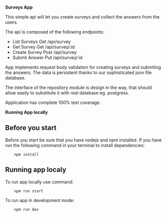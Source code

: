 **Surveys App**

This simple api will let you create surveys and collect the answers from the users.

The api is composed of the following endpoints:

- List Surveys Get /api/survey
- Get Survey Get /api/survey/:id
- Create Survey Post /api/survey
- Submit Answer Put /api/survey/:id

App implements request body validation for creating surveys and submiting the answers.
The data is persistent thanks to our sophisticated json file database.

The interface of the repository module is design in the way,
that should allow easily to substitute it with real database eg. postgress.

Application has complete 100% test coverage.

**Running App locally**

## Before you start

Before you start be sure that you have nodejs and npm installed.
If you have run the following command in your terminal to install dependencies:

        npm install

## Running app localy

To run app locally use command:

        npm run start

To run app in development mode:

        npm run dev
